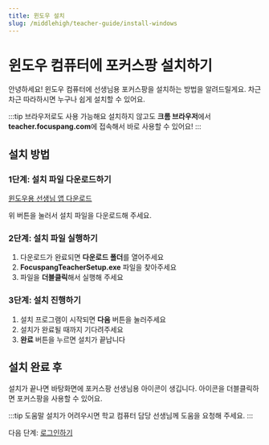 ```yaml
---
title: 윈도우 설치
slug: /middlehigh/teacher-guide/install-windows
---
```


# 윈도우 컴퓨터에 포커스팡 설치하기

안녕하세요!
윈도우 컴퓨터에 선생님용 포커스팡을 설치하는 방법을 알려드릴게요. 차근차근 따라하시면 누구나 쉽게 설치할 수 있어요.

:::tip 브라우저로도 사용 가능해요
설치하지 않고도 **크롬 브라우저**에서 **teacher.focuspang.com**에 접속해서 바로 사용할 수 있어요!
:::

## 설치 방법

### 1단계: 설치 파일 다운로드하기

<a class="fp-download-btn fp-download-btn-green" href="https://ss1.cloud.kt.com:1000/focuspang-media/downloads/FocuspangTeacherSetup.exe" target="_blank" rel="noopener noreferrer">윈도우용 선생님 앱 다운로드</a>

위 버튼을 눌러서 설치 파일을 다운로드해 주세요.

### 2단계: 설치 파일 실행하기

1. 다운로드가 완료되면 **다운로드 폴더**를 열어주세요
2. **FocuspangTeacherSetup.exe** 파일을 찾아주세요
3. 파일을 **더블클릭**해서 실행해 주세요

### 3단계: 설치 진행하기

1. 설치 프로그램이 시작되면 **다음** 버튼을 눌러주세요
2. 설치가 완료될 때까지 기다려주세요
3. **완료** 버튼을 누르면 설치가 끝납니다

## 설치 완료 후

설치가 끝나면 바탕화면에 포커스팡 선생님용 아이콘이 생깁니다.
아이콘을 더블클릭하면 포커스팡을 사용할 수 있어요.

:::tip 도움말
설치가 어려우시면 학교 컴퓨터 담당 선생님께 도움을 요청해 주세요.
:::

다음 단계: [로그인하기](/docs/elementary/teacher-guide/login)
